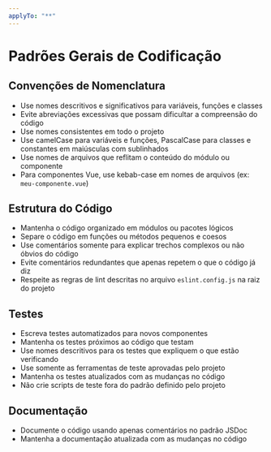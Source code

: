 ```yaml
---
applyTo: "**"
---
```

# Padrões Gerais de Codificação

## Convenções de Nomenclatura
- Use nomes descritivos e significativos para variáveis, funções e classes
- Evite abreviações excessivas que possam dificultar a compreensão do código
- Use nomes consistentes em todo o projeto
- Use camelCase para variáveis e funções, PascalCase para classes e constantes em maiúsculas com sublinhados
- Use nomes de arquivos que reflitam o conteúdo do módulo ou componente
- Para componentes Vue, use kebab-case em nomes de arquivos (ex: `meu-componente.vue`)
## Estrutura do Código
- Mantenha o código organizado em módulos ou pacotes lógicos
- Separe o código em funções ou métodos pequenos e coesos
- Use comentários somente para explicar trechos complexos ou não óbvios do código
- Evite comentários redundantes que apenas repetem o que o código já diz
- Respeite as regras de lint descritas no arquivo `eslint.config.js` na raiz do projeto

## Testes
- Escreva testes automatizados para novos componentes
- Mantenha os testes próximos ao código que testam
- Use nomes descritivos para os testes que expliquem o que estão verificando
- Use somente as ferramentas de teste aprovadas pelo projeto
- Mantenha os testes atualizados com as mudanças no código
- Não crie scripts de teste fora do padrão definido pelo projeto

## Documentação
- Documente o código usando apenas comentários no padrão JSDoc
- Mantenha a documentação atualizada com as mudanças no código
